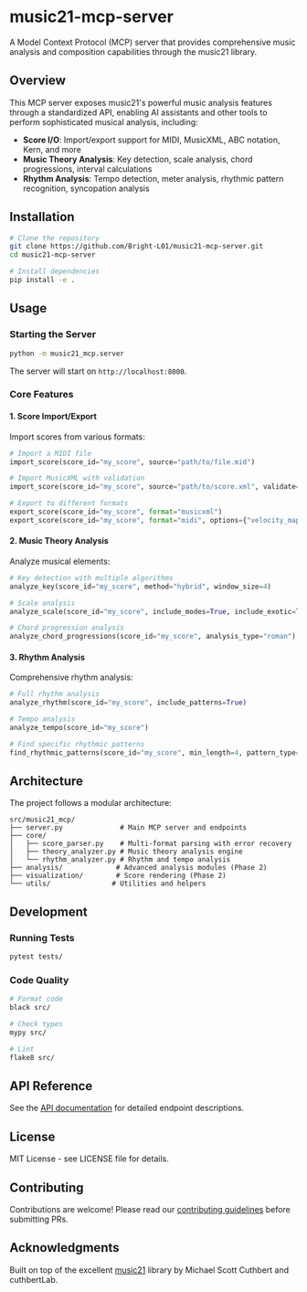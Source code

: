# music21-mcp-server

A Model Context Protocol (MCP) server that provides comprehensive music analysis and composition capabilities through the music21 library.

## Overview

This MCP server exposes music21's powerful music analysis features through a standardized API, enabling AI assistants and other tools to perform sophisticated musical analysis, including:

- **Score I/O**: Import/export support for MIDI, MusicXML, ABC notation, Kern, and more
- **Music Theory Analysis**: Key detection, scale analysis, chord progressions, interval calculations
- **Rhythm Analysis**: Tempo detection, meter analysis, rhythmic pattern recognition, syncopation analysis

## Installation

```bash
# Clone the repository
git clone https://github.com/Bright-L01/music21-mcp-server.git
cd music21-mcp-server

# Install dependencies
pip install -e .
```

## Usage

### Starting the Server

```bash
python -m music21_mcp.server
```

The server will start on `http://localhost:8000`.

### Core Features

#### 1. Score Import/Export

Import scores from various formats:
```python
# Import a MIDI file
import_score(score_id="my_score", source="path/to/file.mid")

# Import MusicXML with validation
import_score(score_id="my_score", source="path/to/score.xml", validate=True)

# Export to different formats
export_score(score_id="my_score", format="musicxml")
export_score(score_id="my_score", format="midi", options={"velocity_map": "expressive"})
```

#### 2. Music Theory Analysis

Analyze musical elements:
```python
# Key detection with multiple algorithms
analyze_key(score_id="my_score", method="hybrid", window_size=4)

# Scale analysis
analyze_scale(score_id="my_score", include_modes=True, include_exotic=True)

# Chord progression analysis
analyze_chord_progressions(score_id="my_score", analysis_type="roman")
```

#### 3. Rhythm Analysis

Comprehensive rhythm analysis:
```python
# Full rhythm analysis
analyze_rhythm(score_id="my_score", include_patterns=True)

# Tempo analysis
analyze_tempo(score_id="my_score")

# Find specific rhythmic patterns
find_rhythmic_patterns(score_id="my_score", min_length=4, pattern_type="ostinato")
```

## Architecture

The project follows a modular architecture:

```
src/music21_mcp/
├── server.py              # Main MCP server and endpoints
├── core/
│   ├── score_parser.py    # Multi-format parsing with error recovery
│   ├── theory_analyzer.py # Music theory analysis engine
│   └── rhythm_analyzer.py # Rhythm and tempo analysis
├── analysis/             # Advanced analysis modules (Phase 2)
├── visualization/        # Score rendering (Phase 2)
└── utils/               # Utilities and helpers
```

## Development

### Running Tests

```bash
pytest tests/
```

### Code Quality

```bash
# Format code
black src/

# Check types
mypy src/

# Lint
flake8 src/
```

## API Reference

See the [API documentation](docs/api.md) for detailed endpoint descriptions.

## License

MIT License - see LICENSE file for details.

## Contributing

Contributions are welcome! Please read our [contributing guidelines](CONTRIBUTING.md) before submitting PRs.

## Acknowledgments

Built on top of the excellent [music21](https://github.com/cuthbertLab/music21) library by Michael Scott Cuthbert and cuthbertLab.